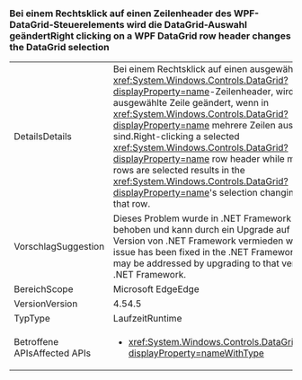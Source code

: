### <a name="right-clicking-on-a-wpf-datagrid-row-header-changes-the-datagrid-selection"></a><span data-ttu-id="e5052-101">Bei einem Rechtsklick auf einen Zeilenheader des WPF-DataGrid-Steuerelements wird die DataGrid-Auswahl geändert</span><span class="sxs-lookup"><span data-stu-id="e5052-101">Right clicking on a WPF DataGrid row header changes the DataGrid selection</span></span>

|   |   |
|---|---|
|<span data-ttu-id="e5052-102">Details</span><span class="sxs-lookup"><span data-stu-id="e5052-102">Details</span></span>|<span data-ttu-id="e5052-103">Bei einem Rechtsklick auf einen ausgewählten <xref:System.Windows.Controls.DataGrid?displayProperty=name>-Zeilenheader, wird nur diese ausgewählte Zeile geändert, wenn in <xref:System.Windows.Controls.DataGrid?displayProperty=name> mehrere Zeilen ausgewählt sind.</span><span class="sxs-lookup"><span data-stu-id="e5052-103">Right-clicking a selected <xref:System.Windows.Controls.DataGrid?displayProperty=name> row header while multiple rows are selected results in the <xref:System.Windows.Controls.DataGrid?displayProperty=name>'s selection changing to only that row.</span></span>|
|<span data-ttu-id="e5052-104">Vorschlag</span><span class="sxs-lookup"><span data-stu-id="e5052-104">Suggestion</span></span>|<span data-ttu-id="e5052-105">Dieses Problem wurde in .NET Framework 4.6 behoben und kann durch ein Upgrade auf diese Version von .NET Framework vermieden werden.</span><span class="sxs-lookup"><span data-stu-id="e5052-105">This issue has been fixed in the .NET Framework 4.6 and may be addressed by upgrading to that version of the .NET Framework.</span></span>|
|<span data-ttu-id="e5052-106">Bereich</span><span class="sxs-lookup"><span data-stu-id="e5052-106">Scope</span></span>|<span data-ttu-id="e5052-107">Microsoft Edge</span><span class="sxs-lookup"><span data-stu-id="e5052-107">Edge</span></span>|
|<span data-ttu-id="e5052-108">Version</span><span class="sxs-lookup"><span data-stu-id="e5052-108">Version</span></span>|<span data-ttu-id="e5052-109">4.5</span><span class="sxs-lookup"><span data-stu-id="e5052-109">4.5</span></span>|
|<span data-ttu-id="e5052-110">Typ</span><span class="sxs-lookup"><span data-stu-id="e5052-110">Type</span></span>|<span data-ttu-id="e5052-111">Laufzeit</span><span class="sxs-lookup"><span data-stu-id="e5052-111">Runtime</span></span>|
|<span data-ttu-id="e5052-112">Betroffene APIs</span><span class="sxs-lookup"><span data-stu-id="e5052-112">Affected APIs</span></span>|<ul><li><xref:System.Windows.Controls.DataGrid.%23ctor?displayProperty=nameWithType></li></ul>|

